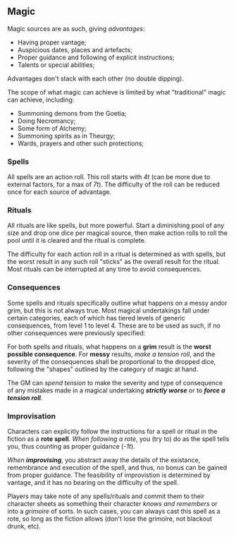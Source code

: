 ## Magic

Magic sources are as such, giving _advantages_:

- Having proper vantage;
- Auspicious dates, places and artefacts;
- Proper guidance and following of explicit instructions;
- Talents or special abilities;

Advantages don't stack with each other (no double dipping).

The scope of what magic can achieve is limited by what "traditional" magic can achieve, including:

- Summoning demons from the Goetia;
- Doing Necromancy;
- Some form of Alchemy;
- Summoning spirits as in Theurgy;
- Wards, prayers and other such protections;

### Spells

All spells are an action roll. This roll starts with _4t_ (can be more due to external factors, for a max of _7t_). The difficulty of the roll can be reduced once for each source of advantage.

### Rituals

All rituals are like spells, but more powerful. Start a diminishing pool of any size and drop one dice per magical source, then make action rolls to roll the pool until it is cleared and the ritual is complete.

The difficulty for each action roll in a ritual is determined as with spells, but the worst result in any such roll "sticks" as the overall result for the ritual. Most rituals can be interrupted at any time to avoid consequences.

### Consequences

Some spells and rituals specifically outline what happens on a messy andor grim, but this is not always true. Most magical undertakings fall under certain categories, each of which has tiered levels of generic consequences, from level 1 to level 4. These are to be used as such, if no other consequences were previously specified:

For both spells and rituals, what happens on a **grim** result is the **worst possible consequence**. For **messy** results, _make a tension roll_, and the severity of the consequences shall be proportional to the dropped dice, following the "shapes" outlined by the category of magic at hand.

The GM can _spend tension_ to make the severity and type of consequence of any mistakes made in a magical undertaking **_strictly worse_** or to **_force a tension roll_**.

### Improvisation

Characters can explicitly follow the instructions for a spell or ritual in the fiction as a **rote spell**. _When following a rote_, you (try to) do as the spell tells you, thus counting as proper guidance (_-1t_).

_When_ **_improvising_**, you abstract away the details of the existance, remembrance and execution of the spell, and thus, no bonus can be gained from proper guidance. The feasibility of improvistion is determined by vantage, and it has no bearing on the difficulty of the spell.

Players may take note of any spells/rituals and commit them to their character sheets as something their character _knows and remembers_ or into a _grimoire_ of sorts. In such cases, you can always cast this spell as a rote, so long as the fiction allows (don't lose the grimoire, not blackout drunk, etc).
